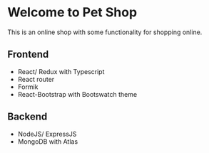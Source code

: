 # Welcome to Pet Shop

This is an online shop with some functionality for shopping online.

## Frontend 

- React/ Redux with Typescript
- React router
- Formik
- React-Bootstrap with Bootswatch theme

## Backend

- NodeJS/ ExpressJS
- MongoDB with Atlas 


